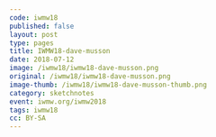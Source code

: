 ```yaml
---
code: iwmw18
published: false
layout: post
type: pages
title: IWMW18-dave-musson
date: 2018-07-12
image: /iwmw18/iwmw18-dave-musson.png
original: /iwmw18/iwmw18-dave-musson.png
image-thumb: /iwmw18/iwmw18-dave-musson-thumb.png
category: sketchnotes
event: iwmw.org/iwmw2018
tags: iwmw18
cc: BY-SA
---
```


